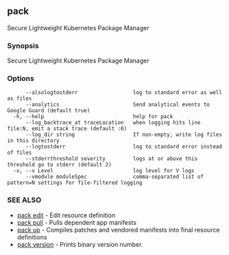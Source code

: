 ## pack

Secure Lightweight Kubernetes Package Manager

### Synopsis


Secure Lightweight Kubernetes Package Manager

### Options

```
      --alsologtostderr                  log to standard error as well as files
      --analytics                        Send analytical events to Google Guard (default true)
  -h, --help                             help for pack
      --log_backtrace_at traceLocation   when logging hits line file:N, emit a stack trace (default :0)
      --log_dir string                   If non-empty, write log files in this directory
      --logtostderr                      log to standard error instead of files
      --stderrthreshold severity         logs at or above this threshold go to stderr (default 2)
  -v, --v Level                          log level for V logs
      --vmodule moduleSpec               comma-separated list of pattern=N settings for file-filtered logging
```

### SEE ALSO
* [pack edit](pack_edit.md)	 - Edit resource definition
* [pack pull](pack_pull.md)	 - Pulls dependent app manifests
* [pack up](pack_up.md)	 - Compiles patches and vendored manifests into final resource definitions
* [pack version](pack_version.md)	 - Prints binary version number.

